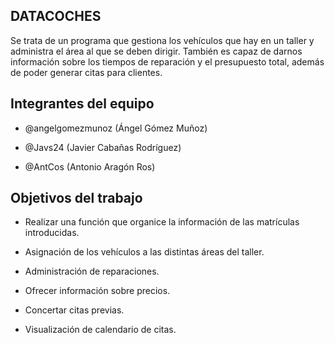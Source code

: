 ## DATACOCHES

Se trata de un programa que gestiona los vehículos que hay en un taller y administra el área al que se deben dirigir.
También es capaz de darnos información sobre los tiempos de reparación y el presupuesto total, además de poder generar citas para clientes.

## Integrantes del equipo

- @angelgomezmunoz (Ángel Gómez Muñoz)

- @Javs24 (Javier Cabañas Rodríguez)

- @AntCos (Antonio Aragón Ros)

## Objetivos del trabajo

- Realizar una función que organice la información de las matrículas introducidas.

- Asignación de los vehículos a las distintas áreas del taller.

- Administración de reparaciones.

- Ofrecer información sobre precios.

- Concertar citas previas.

- Visualización de calendario de citas.
